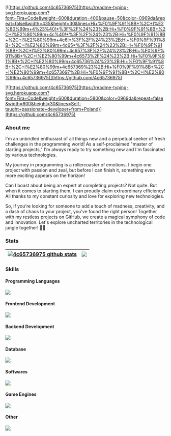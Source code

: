 [![https://github.com/4c65736975](https://readme-typing-svg.herokuapp.com?font=Fira+Code&weight=600&duration=400&pause=50&color=0969da&repeat=false&width=435&height=30&lines=Hi+%F0%9F%91%8B+%2C+I%E2%80%99m+4%23%40!*%3F%2F%24%23%2B;Hi+%F0%9F%91%8B+%2C+I%E2%80%99m+4c%40!*%3F%2F%24%23%2B;Hi+%F0%9F%91%8B+%2C+I%E2%80%99m+4c6!*%3F%2F%24%23%2B;Hi+%F0%9F%91%8B+%2C+I%E2%80%99m+4c65*%3F%2F%24%23%2B;Hi+%F0%9F%91%8B+%2C+I%E2%80%99m+4c657%3F%2F%24%23%2B;Hi+%F0%9F%91%8B+%2C+I%E2%80%99m+4c6573%2F%24%23%2B;Hi+%F0%9F%91%8B+%2C+I%E2%80%99m+4c65736%24%23%2B;Hi+%F0%9F%91%8B+%2C+I%E2%80%99m+4c657369%23%2B;Hi+%F0%9F%91%8B+%2C+I%E2%80%99m+4c6573697%2B;Hi+%F0%9F%91%8B+%2C+I%E2%80%99m+4c65736975)](https://github.com/4c65736975)

[![https://github.com/4c65736975](https://readme-typing-svg.herokuapp.com?font=Fira+Code&weight=600&duration=5800&color=0969da&repeat=false&width=600&height=30&lines=Self-taught+passionate+developer+from+Poland)](https://github.com/4c65736975)

### About me

I'm an unbridled enthusiast of all things new and a perpetual seeker of fresh challenges in the programming world! As a self-proclaimed "master of starting projects," I'm always ready to try something new and I'm fascinated by various technologies.

My journey in programming is a rollercoaster of emotions. I begin one project with passion and zeal, but before I can finish it, something even more exciting appears on the horizon!

Can I boast about being an expert at completing projects? Not quite. But when it comes to starting them, I can proudly claim extraordinary efficiency! All thanks to my constant curiosity and love for exploring new technologies.

So, if you're looking for someone to add a touch of madness, creativity, and a dash of chaos to your project, you've found the right person! Together with my restless projects on GitHub, we create a magical symphony of code and innovation. Let's explore uncharted territories in the technological jungle together! 🚀😄

### Stats

| <a href="https://github.com/4c65736975"><img align="center" src="https://github-readme-stats.vercel.app/api?username=4c65736975&show_icons=true&hide_border=true" alt="4c65736975 github stats"/></a> | <a href="https://github.com/4c65736975"><img align="center" src="https://github-readme-stats-zeta-tan-27.vercel.app/api/top-langs/?username=4c65736975&exclude_repo=github-readme-stats&layout=compact&hide_border=true"/></a> |
| ------------- | ------------- |

### Skills

#### Programming Languages

<img src="https://skillicons.dev/icons?i=js,ts,cs,cpp,lua"/>

#### Frontend Development

<img src="https://skillicons.dev/icons?i=css,html,vue,nuxtjs,react"/>

#### Backend Development

<img src="https://skillicons.dev/icons?i=nodejs,express,prisma"/>

#### Database

<img src="https://skillicons.dev/icons?i=mysql,redis,sqlite"/>

#### Softwares

<img src="https://skillicons.dev/icons?i=blender,figma,vscode,ps"/>

#### Game Engines

<img src="https://skillicons.dev/icons?i=unreal"/>

#### Other

<img src="https://skillicons.dev/icons?i=git"/>
